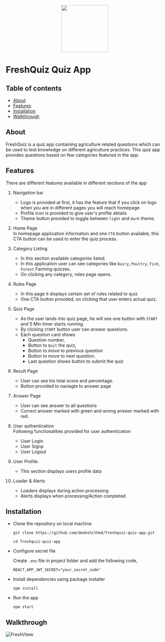 <p align="center">
  <img src="https://i.postimg.cc/wBkfnyzT/freshquiz.png" height="150px" width="150px"/>
</p>

# FreshQuiz Quiz App

 ## Table of contents
 * [About](#about)
 * [Features](#features)
 * [Installation](#installation)
 * [Walkthrough](#walkthrough)
 
 ## About
 FreshQuiz is a quiz app containing agriculture related questions which can be used to test knowledge on different agriculture practices. This quiz app provides questions based on few categories featured in the app.
 
 ## Features
 There are different features available in different sections of the app
 
 1. Navigation bar
    * Logo is provided at first, it has the feature that if you click on logo when you are in different pages you will reach homepage.
    * Profile icon is provided to give user's profile details
    * Theme button provided to toggle between `light` and `dark` theme.
 
 2. Home Page <br>
    In homepage application information and one `CTA` button available, this CTA button can be used to enter the quiz process.
    
 3. Category Listing <br>
    * In this section available categories listed.<br>
    * In this application user can see categories like `Dairy`, `Poultry`, `Fish`, `Forest` Farming quizzes.
    * On clicking any category, roles page opens.
 4. Rules Page<br>
    * In this page it displays certain set of rules related to quiz
    * One CTA button provided, on clicking that user enters actual quiz.
 5. Quiz Page<br>
    * As the user lands into quiz page, he will see one button with `START` and 5 Min timer starts running.
    * By clicking `START` button user can answer questions.
    * Each question card shows
        * Question number, 
        * Button to `Quit` the quiz, 
        * Button to move to previous question
        * Button to move to next question.
        * Last question shows button to submit the quiz
 6. Result Page <br>
     * User can see his total score and percentage.
     * Button provided to naviagte to answer page
 7. Answer Page <br>
     * User can see answer to all questions
     * Correct answer marked with green and wrong answer marked with red.
8. User authentication <br>
      Following functionalities provided for user authentication
      * User Login
      * User Signp
      * User Logout
9. User Profile.<br>
      * This section displays users profile data
10. Loader & Alerts <br>
      * Loaders displays during action processing
      * Alerts displays when processing/Action completed

 
## Installation

* Clone the repository on local machine 
  ```
  git clone https://github.com/deekshithmd/freshquiz-quiz-app.git
  
  cd freshquiz-quiz-app
  ```
* Configure secret file <br>
  
  Create `.env` file in project folder and add the following code,
  ```
  REACT_APP_JWT_SECRET="your_secret_code"
  ```
  
* Install dependencies using package installer 
  ```
  npm install
  ```
  
* Run the app
  ```
  npm start
  ```
  
 ## Walkthrough
 
![FreshViiew](https://github.com/deekshithmd/Data/blob/main/Gifs/freshquiz-quiz.gif)
